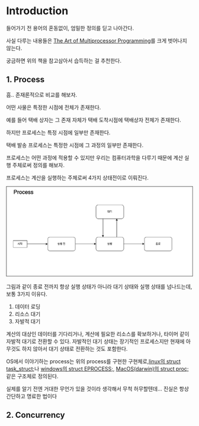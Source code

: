 # Introduction
들어가기 전 용어의 혼동없이, 엄밀한 정의를 딛고 나아간다.

사실 다루는 내용들은 [The Art of Multiprocessor
Programming](https://cs.ipm.ac.ir/asoc2016/Resources/Theartofmulticore.pdf)를 크게 벗어나지 않는다.

궁금하면 위의 책을 참고삼아서 습득하는 걸 추천한다.

## 1. Process

흠.. 존재론적으로 비교를 해보자.

어떤 사물은 특정한 시점에 전체가 존재한다.

예를 들어 택배 상자는 그 존재 자체가 택배 도착시점에 택배상자 전체가 존재한다.

하지만 프로세스는 특정 시점에 일부만 존재한다.

택배 발송 프로세스는 특정한 시점에 그 과정의 일부만 존재한다.


프로세스는 어떤 과정에 적용할 수 있지만 우리는 컴퓨터과학을 다루기 때문에 계산 실행 주체로써 정의를 해보자.

프로세스는 계산을 실행하는 주체로써 4가지 상태전이로 이뤄진다.

![process](./img/process.png)

그림과 같이 종료 전까지 항상 실행 상태가 아니라 대기 상태와 실행 상태를 넘나드는데, 보통 3가지 이유다.

1. 데이터 로딩
2. 리소스 대기
3. 자발적 대기

계산의 대상인 데이터를 기다리거나, 계산에 필요한 리소스를 확보하거나, 타이머 같이 자발적 대기로 전환할 수 있다.
자발적인 대기 상태는 장기적인 프로세스지만 현재에 아무것도 하지 않아서 대기 상태로 전환하는 것도 포함한다.

OS에서 이야기하는 process는 위의 process를 구현한 구현체로,[linux의 struct task_struct;](https://github.com/torvalds/linux/blob/master/include/linux/sched/task.h)나 [windows의 struct EPROCESS;](https://github.com/torvalds/linux/blob/master/include/linux/sched/task.h), [MacOS(darwin)의 struct proc;](https://opensource.apple.com/source/xnu/xnu-2422.1.72/bsd/sys/proc_internal.h) 같은 구조체로 정의된다.

실제를 알기 전엔 거대한 무언가 있을 것이라 생각해서 무척 허무할텐데... 진실은 항상 간단하고 명료한 법이다


## 2. Concurrency
